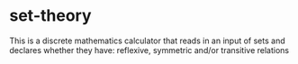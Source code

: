 # set-theory
This is a discrete mathematics calculator that reads in an input of sets and declares whether they have: reflexive, symmetric and/or transitive relations
